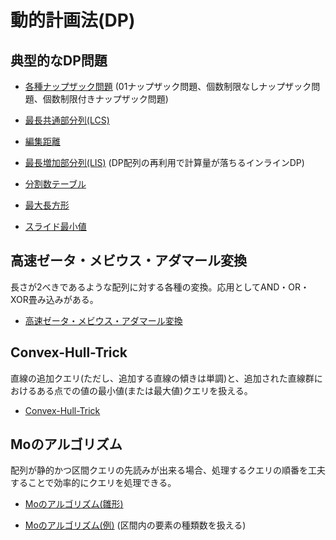 # 動的計画法(DP)

## 典型的なDP問題

- [各種ナップザック問題](https://github.com/tokusakurai/Library/blob/main/Dynamic-Programming/Knapsack.cpp) (01ナップザック問題、個数制限なしナップザック問題、個数制限付きナップザック問題)

- [最長共通部分列(LCS)](https://github.com/tokusakurai/Library/blob/main/Dynamic-Programming/LCS.cpp)

- [編集距離](https://github.com/tokusakurai/Library/blob/main/Dynamic-Programming/Edit_Distance.cpp)

- [最長増加部分列(LIS)](https://github.com/tokusakurai/Library/blob/main/Dynamic-Programming/LIS.cpp) (DP配列の再利用で計算量が落ちるインラインDP)

- [分割数テーブル](https://github.com/tokusakurai/Library/blob/main/Dynamic-Programming/Partition_Number.cpp)

- [最大長方形](https://github.com/tokusakurai/Library/blob/main/Dynamic-Programming/Largest_Rectangle.cpp)

- [スライド最小値](https://github.com/tokusakurai/Library/blob/main/Dynamic-Programming/Slide_Min.cpp)

## 高速ゼータ・メビウス・アダマール変換
長さが2べきであるような配列に対する各種の変換。応用としてAND・OR・XOR畳み込みがある。

- [高速ゼータ・メビウス・アダマール変換](https://github.com/tokusakurai/Library/blob/main/Dynamic-Programming/Zeta_Mobius_Hadamard.cpp)

## Convex-Hull-Trick
直線の追加クエリ(ただし、追加する直線の傾きは単調)と、追加された直線群におけるある点での値の最小値(または最大値)クエリを扱える。

- [Convex-Hull-Trick](https://github.com/tokusakurai/Library/blob/main/Dynamic-Programming/Convex_Hull_Trick.cpp)

## Moのアルゴリズム
配列が静的かつ区間クエリの先読みが出来る場合、処理するクエリの順番を工夫することで効率的にクエリを処理できる。

- [Moのアルゴリズム(雛形)](https://github.com/tokusakurai/Library/blob/main/Dynamic-Programming/Mo_Template.cpp)

- [Moのアルゴリズム(例)](https://github.com/tokusakurai/Library/blob/main/Dynamic-Programming/Mo_Example.cpp) (区間内の要素の種類数を扱える)

